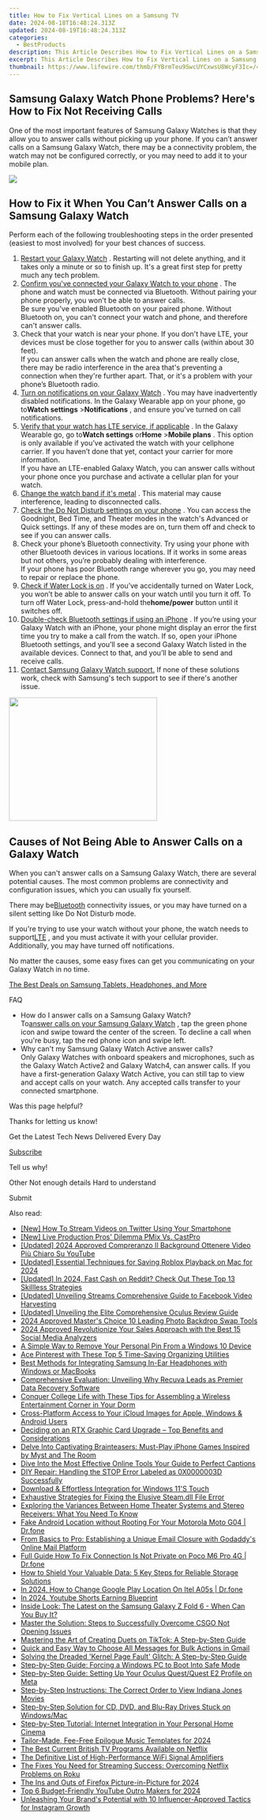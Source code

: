 ```yaml
---
title: How to Fix Vertical Lines on a Samsung TV
date: 2024-08-18T16:48:24.313Z
updated: 2024-08-19T16:48:24.313Z
categories:
  - BestProducts
description: This Article Describes How to Fix Vertical Lines on a Samsung TV
excerpt: This Article Describes How to Fix Vertical Lines on a Samsung TV
thumbnail: https://www.lifewire.com/thmb/FYBrmTeu9SwcUYCxwsU8WcyF3Ic=/400x300/filters:no_upscale():max_bytes(150000):strip_icc():format(webp)/title-c0a673f2ceec4e48bf0388773f3bd360.jpg
---
```


## Samsung Galaxy Watch Phone Problems? Here's How to Fix Not Receiving Calls
 One of the most important features of Samsung Galaxy Watches is that they allow you to answer calls without picking up your phone. If you can’t answer calls on a Samsung Galaxy Watch, there may be a connectivity problem, the watch may not be configured correctly, or you may need to add it to your mobile plan.  

<!-- affiliate ads begin -->
<a href="https://store.nero.com/order/checkout.php?PRODS=22889392&QTY=1&AFFILIATE=108875&CART=1"><img src="http://webstatic.nero.com/nero2015-com-wAssets/img/affiliate/media/banner728-90eng.jpg" border="0"></a>
<!-- affiliate ads end -->
## How to Fix it When You Can’t Answer Calls on a Samsung Galaxy Watch

 Perform each of the following troubleshooting steps in the order presented (easiest to most involved) for your best chances of success.  

1. [Restart your Galaxy Watch](https://www.lifewire.com/restart-samsung-galaxy-watch-5217412) . Restarting will not delete anything, and it takes only a minute or so to finish up. It's a great first step for pretty much any tech problem.
2. [Confirm you've connected your Galaxy Watch to your phone](https://www.lifewire.com/connect-samsung-galaxy-watch-to-phone-5217958) . The phone and watch must be connected via Bluetooth. Without pairing your phone properly, you won't be able to answer calls.  
 Be sure you've enabled Bluetooth on your paired phone. Without Bluetooth on, you can't connect your watch and phone, and therefore can't answer calls.
3. Check that your watch is near your phone. If you don't have LTE, your devices must be close together for you to answer calls (within about 30 feet).  
 If you can answer calls when the watch and phone are really close, there may be radio interference in the area that's preventing a connection when they're further apart. That, or it's a problem with your phone’s Bluetooth radio.
4. [Turn on notifications on your Galaxy Watch](https://www.lifewire.com/receive-text-messages-on-samsung-galaxy-watch-5217923) . You may have inadvertently disabled notifications. In the Galaxy Wearable app on your phone, go to**Watch settings** \>**Notifications** , and ensure you've turned on call notifications.
5. [Verify that your watch has LTE service, if applicable](https://shop-links.co/link/?exclusive=1&publisher_slug=itechdaily19598&url=https%3A%2F%2Fwww.samsung.com%2Fus%2Fsupport%2Fanswer%2FANS00082122%2F) . In the Galaxy Wearable go, go to**Watch settings** or**Home** \>**Mobile plans** . This option is only available if you’ve activated the watch with your cellphone carrier. If you haven’t done that yet, contact your carrier for more information.  
 If you have an LTE-enabled Galaxy Watch, you can answer calls without your phone once you purchase and activate a cellular plan for your watch.
6. [Change the watch band if it's metal](https://shop-links.co/link/?exclusive=1&publisher_slug=itechdaily19598&url=https%3A%2F%2Fwww.samsung.com%2Fus%2Fsupport%2Fanswer%2FANS00087245%2F) . This material may cause interference, leading to disconnected calls.
7. [Check the Do Not Disturb settings on your phone](https://www.lifewire.com/use-do-not-disturb-on-android-4688870) . You can access the Goodnight, Bed Time, and Theater modes in the watch's Advanced or Quick settings. If any of these modes are on, turn them off and check to see if you can answer calls.
8. Check your phone’s Bluetooth connectivity. Try using your phone with other Bluetooth devices in various locations. If it works in some areas but not others, you’re probably dealing with interference.  
 If your phone has poor Bluetooth range wherever you go, you may need to repair or replace the phone.
9. [Check if Water Lock is on](https://www.lifewire.com/is-galaxy-watch-waterproof-4774452) . If you’ve accidentally turned on Water Lock, you won’t be able to answer calls on your watch until you turn it off. To turn off Water Lock, press-and-hold the**home/power** button until it switches off.
10. [Double-check Bluetooth settings if using an iPhone](https://www.lifewire.com/connect-bluetooth-devices-to-iphone-2000092) . If you’re using your Galaxy Watch with an iPhone, your phone might display an error the first time you try to make a call from the watch. If so, open your iPhone Bluetooth settings, and you’ll see a second Galaxy Watch listed in the available devices. Connect to that, and you’ll be able to send and receive calls.
11. [Contact Samsung Galaxy Watch support.](https://shop-links.co/link/?exclusive=1&publisher_slug=itechdaily19598&url=https%3A%2F%2Fwww.samsung.com%2Fus%2Fsupport%2Fmobile%2Fwearables%2Fsmartwatches%2Fgalaxy-watch%2F) If none of these solutions work, check with Samsung's tech support to see if there's another issue.

<!-- affiliate ads begin -->
<a href="https://printrendy.pxf.io/c/5597632/1453719/17020" target="_top" id="1453719"><img src="//a.impactradius-go.com/display-ad/17020-1453719" border="0" alt="" width="300" height="250"/></a><img height="0" width="0" src="https://imp.pxf.io/i/5597632/1453719/17020" style="position:absolute;visibility:hidden;" border="0" />
<!-- affiliate ads end -->
## Causes of Not Being Able to Answer Calls on a Galaxy Watch

 When you can't answer calls on a Samsung Galaxy Watch, there are several potential causes. The most common problems are connectivity and configuration issues, which you can usually fix yourself.

 There may be[Bluetooth](https://www.lifewire.com/what-is-bluetooth-2377412) connectivity issues, or you may have turned on a silent setting like Do Not Disturb mode.

 If you're trying to use your watch without your phone, the watch needs to support[LTE](https://www.lifewire.com/what-is-lte-3426453) , and you must activate it with your cellular provider. Additionally, you may have turned off notifications.

 No matter the causes, some easy fixes can get you communicating on your Galaxy Watch in no time.

[The Best Deals on Samsung Tablets, Headphones, and More](https://www.lifewire.com/best-samsung-deals-8601352)

 FAQ

* How do I answer calls on a Samsung Galaxy Watch?  
 To[answer calls on your Samsung Galaxy Watch](https://www.lifewire.com/answer-call-on-samsung-galaxy-watch-5201661) , tap the green phone icon and swipe toward the center of the screen. To decline a call when you're busy, tap the red phone icon and swipe left.
* Why can't my Samsung Galaxy Watch Active answer calls?  
 Only Galaxy Watches with onboard speakers and microphones, such as the Galaxy Watch Active2 and Galaxy Watch4, can answer calls. If you have a first-generation Galaxy Watch Active, you can still tap to view and accept calls on your watch. Any accepted calls transfer to your connected smartphone.

Was this page helpful?

Thanks for letting us know!

 Get the Latest Tech News Delivered Every Day

[Subscribe](https://www.lifewire.com/#)

Tell us why!

 Other  Not enough details  Hard to understand

 Submit

<ins class="adsbygoogle"
     style="display:block"
     data-ad-format="autorelaxed"
     data-ad-client="ca-pub-7571918770474297"
     data-ad-slot="1223367746"></ins>



<ins class="adsbygoogle"
     style="display:block"
     data-ad-client="ca-pub-7571918770474297"
     data-ad-slot="8358498916"
     data-ad-format="auto"
     data-full-width-responsive="true"></ins>

<span class="atpl-alsoreadstyle">Also read:</span>
<div><ul>
<li><a href="https://twitter-videos.techidaily.com/new-how-to-stream-videos-on-twitter-using-your-smartphone/"><u>[New] How To Stream Videos on Twitter Using Your Smartphone</u></a></li>
<li><a href="https://extra-approaches.techidaily.com/new-live-production-pros-dilemma-pmix-vs-castpro/"><u>[New] Live Production Pros' Dilemma  PMix Vs. CastPro</u></a></li>
<li><a href="https://facebook-video-footage.techidaily.com/updated-2024-approved-compreranzo-il-background-ottenere-video-piu-chiaro-su-youtube/"><u>[Updated] 2024 Approved  Compreranzo Il Background  Ottenere Video Più Chiaro Su YouTube</u></a></li>
<li><a href="https://on-screen-recording.techidaily.com/updated-essential-techniques-for-saving-roblox-playback-on-mac-for-2024/"><u>[Updated] Essential Techniques for Saving Roblox Playback on Mac for 2024</u></a></li>
<li><a href="https://fox-cloud.techidaily.com/updated-in-2024-fast-cash-on-reddit-check-out-these-top-13-skillless-strategies/"><u>[Updated] In 2024, Fast Cash on Reddit? Check Out These Top 13 Skillless Strategies</u></a></li>
<li><a href="https://facebook-clips.techidaily.com/updated-unveiling-streams-comprehensive-guide-to-facebook-video-harvesting/"><u>[Updated] Unveiling Streams  Comprehensive Guide to Facebook Video Harvesting</u></a></li>
<li><a href="https://some-approaches.techidaily.com/updated-unveiling-the-elite-comprehensive-oculus-review-guide/"><u>[Updated] Unveiling the Elite  Comprehensive Oculus Review Guide</u></a></li>
<li><a href="https://fox-http.techidaily.com/2024-approved-masters-choice-10-leading-photo-backdrop-swap-tools/"><u>2024 Approved  Master's Choice  10 Leading Photo Backdrop Swap Tools</u></a></li>
<li><a href="https://facebook-clips.techidaily.com/2024-approved-revolutionize-your-sales-approach-with-the-best-15-social-media-analyzers/"><u>2024 Approved  Revolutionize Your Sales Approach with the Best 15 Social Media Analyzers</u></a></li>
<li><a href="https://techno-recovery.techidaily.com/a-simple-way-to-remove-your-personal-pin-from-a-windows-10-device/"><u>A Simple Way to Remove Your Personal Pin From a Windows 10 Device</u></a></li>
<li><a href="https://techno-recovery.techidaily.com/ace-pinterest-with-these-top-5-time-saving-organizing-utilities/"><u>Ace Pinterest with These Top 5 Time-Saving Organizing Utilities</u></a></li>
<li><a href="https://techno-recovery.techidaily.com/best-methods-for-integrating-samsung-in-ear-headphones-with-windows-or-macbooks/"><u>Best Methods for Integrating Samsung In-Ear Headphones with Windows or MacBooks</u></a></li>
<li><a href="https://techno-recovery.techidaily.com/comprehensive-evaluation-unveiling-why-recuva-leads-as-premier-data-recovery-software/"><u>Comprehensive Evaluation: Unveiling Why Recuva Leads as Premier Data Recovery Software</u></a></li>
<li><a href="https://techno-recovery.techidaily.com/conquer-college-life-with-these-tips-for-assembling-a-wireless-entertainment-corner-in-your-dorm/"><u>Conquer College Life with These Tips for Assembling a Wireless Entertainment Corner in Your Dorm</u></a></li>
<li><a href="https://techno-recovery.techidaily.com/cross-platform-access-to-your-icloud-images-for-apple-windows-and-android-users/"><u>Cross-Platform Access to Your iCloud Images for Apple, Windows & Android Users</u></a></li>
<li><a href="https://techno-recovery.techidaily.com/deciding-on-an-rtx-graphic-card-upgrade-top-benefits-and-considerations/"><u>Deciding on an RTX Graphic Card Upgrade – Top Benefits and Considerations</u></a></li>
<li><a href="https://techno-recovery.techidaily.com/delve-into-captivating-brainteasers-must-play-iphone-games-inspired-by-myst-and-the-room/"><u>Delve Into Captivating Brainteasers: Must-Play iPhone Games Inspired by Myst and The Room</u></a></li>
<li><a href="https://extra-resources.techidaily.com/dive-into-the-most-effective-online-tools-your-guide-to-perfect-captions/"><u>Dive Into the Most Effective Online Tools  Your Guide to Perfect Captions</u></a></li>
<li><a href="https://techno-recovery.techidaily.com/diy-repair-handling-the-stop-error-labeled-as-0x0000003d-successfully/"><u>DIY Repair: Handling the STOP Error Labeled as 0X0000003D Successfully</u></a></li>
<li><a href="https://driver-install.techidaily.com/download-and-effortless-integration-for-windows-11s-touch/"><u>Download & Effortless Integration for Windows 11'S Touch</u></a></li>
<li><a href="https://techno-recovery.techidaily.com/exhaustive-strategies-for-fixing-the-elusive-steamdll-file-error/"><u>Exhaustive Strategies for Fixing the Elusive Steam.dll File Error</u></a></li>
<li><a href="https://techno-recovery.techidaily.com/exploring-the-variances-between-home-theater-systems-and-stereo-receivers-what-you-need-to-know/"><u>Exploring the Variances Between Home Theater Systems and Stereo Receivers: What You Need To Know</u></a></li>
<li><a href="https://android-location.techidaily.com/fake-android-location-without-rooting-for-your-motorola-moto-g04-drfone-by-drfone-virtual/"><u>Fake Android Location without Rooting For Your Motorola Moto G04 | Dr.fone</u></a></li>
<li><a href="https://techno-recovery.techidaily.com/from-basics-to-pro-establishing-a-unique-email-closure-with-godaddys-online-mail-platform/"><u>From Basics to Pro: Establishing a Unique Email Closure with Godaddy's Online Mail Platform</u></a></li>
<li><a href="https://howto.techidaily.com/full-guide-how-to-fix-connection-is-not-private-on-poco-m6-pro-4g-drfone-by-drfone-fix-android-problems-fix-android-problems/"><u>Full Guide How To Fix Connection Is Not Private on Poco M6 Pro 4G | Dr.fone</u></a></li>
<li><a href="https://techno-recovery.techidaily.com/how-to-shield-your-valuable-data-5-key-steps-for-reliable-storage-solutions/"><u>How to Shield Your Valuable Data: 5 Key Steps for Reliable Storage Solutions</u></a></li>
<li><a href="https://review-topics.techidaily.com/in-2024-how-to-change-google-play-location-on-itel-a05s-drfone-by-drfone-virtual-android/"><u>In 2024, How to Change Google Play Location On Itel A05s | Dr.fone</u></a></li>
<li><a href="https://facebook-video-footage.techidaily.com/in-2024-youtube-shorts-earning-blueprint/"><u>In 2024, Youtube Shorts Earning Blueprint</u></a></li>
<li><a href="https://techno-recovery.techidaily.com/inside-look-the-latest-on-the-samsung-galaxy-z-fold-6-when-can-you-buy-it/"><u>Inside Look: The Latest on the Samsung Galaxy Z Fold 6 - When Can You Buy It?</u></a></li>
<li><a href="https://win-able.techidaily.com/master-the-solution-steps-to-successfully-overcome-csgo-not-opening-issues/"><u>Master the Solution: Steps to Successfully Overcome CSGO Not Opening Issues</u></a></li>
<li><a href="https://techno-recovery.techidaily.com/mastering-the-art-of-creating-duets-on-tiktok-a-step-by-step-guide/"><u>Mastering the Art of Creating Duets on TikTok: A Step-by-Step Guide</u></a></li>
<li><a href="https://techno-recovery.techidaily.com/quick-and-easy-way-to-choose-all-messages-for-bulk-actions-in-gmail/"><u>Quick and Easy Way to Choose All Messages for Bulk Actions in Gmail</u></a></li>
<li><a href="https://techno-recovery.techidaily.com/solving-the-dreaded-kernel-page-fault-glitch-a-step-by-step-guide/"><u>Solving the Dreaded 'Kernel Page Fault' Glitch: A Step-by-Step Guide</u></a></li>
<li><a href="https://techno-recovery.techidaily.com/step-by-step-guide-forcing-a-windows-pc-to-boot-into-safe-mode/"><u>Step-by-Step Guide: Forcing a Windows PC to Boot Into Safe Mode</u></a></li>
<li><a href="https://techno-recovery.techidaily.com/step-by-step-guide-setting-up-your-oculus-questquest-e2-profile-on-meta/"><u>Step-by-Step Guide: Setting Up Your Oculus Quest/Quest E2 Profile on Meta</u></a></li>
<li><a href="https://techno-recovery.techidaily.com/step-by-step-instructions-the-correct-order-to-view-indiana-jones-movies/"><u>Step-by-Step Instructions: The Correct Order to View Indiana Jones Movies</u></a></li>
<li><a href="https://techno-recovery.techidaily.com/step-by-step-solution-for-cd-dvd-and-blu-ray-drives-stuck-on-windowsmac/"><u>Step-by-Step Solution for CD, DVD, and Blu-Ray Drives Stuck on Windows/Mac</u></a></li>
<li><a href="https://techno-recovery.techidaily.com/step-by-step-tutorial-internet-integration-in-your-personal-home-cinema/"><u>Step-by-Step Tutorial: Internet Integration in Your Personal Home Cinema</u></a></li>
<li><a href="https://some-skills.techidaily.com/tailor-made-fee-free-epilogue-music-templates-for-2024/"><u>Tailor-Made, Fee-Free Epilogue Music Templates for 2024</u></a></li>
<li><a href="https://techno-recovery.techidaily.com/the-best-current-british-tv-programs-available-on-netflix/"><u>The Best Current British TV Programs Available on Netflix</u></a></li>
<li><a href="https://techno-recovery.techidaily.com/the-definitive-list-of-high-performance-wifi-signal-amplifiers/"><u>The Definitive List of High-Performance WiFi Signal Amplifiers</u></a></li>
<li><a href="https://techno-recovery.techidaily.com/the-fixes-you-need-for-streaming-success-overcoming-netflix-problems-on-roku/"><u>The Fixes You Need for Streaming Success: Overcoming Netflix Problems on Roku</u></a></li>
<li><a href="https://some-skills.techidaily.com/the-ins-and-outs-of-firefox-picture-in-picture-for-2024/"><u>The Ins and Outs of Firefox Picture-in-Picture for 2024</u></a></li>
<li><a href="https://youtube-data.techidaily.com/-budget-friendly-youtube-outro-makers-for-2024/"><u>Top 6 Budget-Friendly YouTube Outro Makers for 2024</u></a></li>
<li><a href="https://techno-recovery.techidaily.com/unleashing-your-brands-potential-with-10-influencer-approved-tactics-for-instagram-growth/"><u>Unleashing Your Brand's Potential with 10 Influencer-Approved Tactics for Instagram Growth</u></a></li>
</ul></div>
